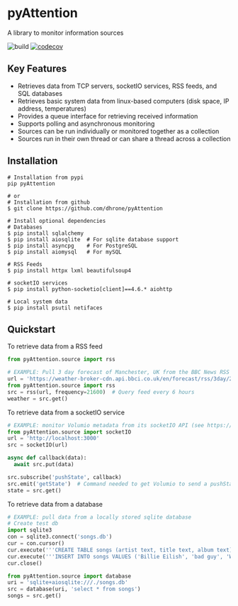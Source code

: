 # pyAttention
A library to monitor information sources

![build](https://github.com/dhrone/pyAttention/actions/workflows/test.yml/badge.svg) [![codecov](https://codecov.io/gh/dhrone/pyAttention/branch/master/graph/badge.svg?token=ZCAT8XRG4W)](https://codecov.io/gh/dhrone/pyAttention)

## Key Features

* Retrieves data from TCP servers, socketIO services, RSS feeds, and SQL databases
* Retrieves basic system data from linux-based computers (disk space, IP address, temperatures)
* Provides a queue interface for retrieving received information
* Supports polling and asynchronous monitoring
* Sources can be run individually or monitored together as a collection
* Sources run in their own thread or can share a thread across a collection

## Installation

```shell
# Installation from pypi
pip pyAttention

# or
# Installation from github
$ git clone https://github.com/dhrone/pyAttention

# Install optional dependencies
# Databases
$ pip install sqlalchemy
$ pip install aiosqlite  # For sqlite database support
$ pip install asyncpg    # For PostgreSQL
$ pip install aiomysql   # For mySQL

# RSS Feeds
$ pip install httpx lxml beautifulsoup4

# socketIO services
$ pip install python-socketio[client]==4.6.* aiohttp

# Local system data
$ pip install psutil netifaces
```

## Quickstart

To retrieve data from a RSS feed

```python
from pyAttention.source import rss

# EXAMPLE: Pull 3 day forecast of Manchester, UK from the BBC News RSS feed
url = 'https://weather-broker-cdn.api.bbci.co.uk/en/forecast/rss/3day/2643123'
from pyAttention.source import rss
src = rss(url, frequency=21600)  # Query feed every 6 hours
weather = src.get()
```

To retrieve data from a socketIO service

```python
# EXAMPLE: monitor Volumio metadata from its socketIO API (see https://volumio.org)  
from pyAttention.source import socketIO
url = 'http://localhost:3000'
src = socketIO(url)

async def callback(data):
  await src.put(data)

src.subscribe('pushState', callback)
src.emit('getState')  # Command needed to get Volumio to send a pushState message
state = src.get()
```

To retrieve data from a database

```python
# EXAMPLE: pull data from a locally stored sqlite database
# Create test db
import sqlite3
con = sqlite3.connect('songs.db')
cur = con.cursor()
cur.execute('''CREATE TABLE songs (artist text, title text, album text)''')
cur.execute('''INSERT INTO songs VALUES ('Billie Eilish', 'bad guy', 'When We All Fall Asleep, Where Do We Go?')''')
cur.close()

from pyAttention.source import database
uri = 'sqlite+aiosqlite:///./songs.db'
src = database(uri, 'select * from songs')
songs = src.get()
```

